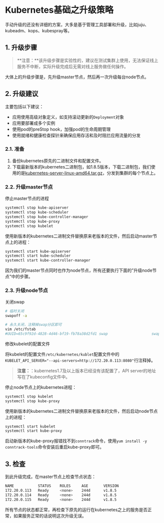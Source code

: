 # Kubernetes基础之升级策略

手动升级的还没有详细的方案，大多是基于管理工具部署和升级，比如juju、kubeadm、kops、kubespray等。

## 1. 升级步骤

> **注意：**该升级步骤是实验性的，建议在测试集群上使用，无法保证线上服务不中断，实际升级完成后无需对线上服务做任何操作。

大体上的升级步骤是，先升级master节点，然后再一次升级每台node节点。

## 2. 升级建议

主要包括以下建议：

- 应用使用高级对象定义，如支持滚动更新的`Deployment`对象
- 应用要部署成多个实例
- 使用pod的preStop hook，加强pod的生命周期管理
- 使用就绪和健康检查探针来确保应用存活和及时阻拦应用流量的分发

### 2.1. 准备

1. 备份kubernetes原先的二进制文件和配置文件。
2. 下载最新版本的kubernetes二进制包，如1.8.5版本，下载二进制包，我们使用的是[kubernetes-server-linux-amd64.tar.gz](https://dl.k8s.io/v1.8.5/kubernetes-server-linux-amd64.tar.gz)，分发到集群的每个节点上。

### 2.2. 升级master节点

停止master节点的进程

```bash
systemctl stop kube-apiserver
systemctl stop kube-scheduler
systemctl stop kube-controller-manager
systemctl stop kube-proxy
systemctl stop kubelet
```

使用新版本的kubernetes二进制文件替换原来老版本的文件，然后启动master节点上的进程：

```bash
systemctl start kube-apiserver
systemctl start kube-scheduler
systemctl start kube-controller-manager
```

因为我们的master节点同时也作为node节点，所有还要执行下面的”升级node节点“中的步骤。

### 2.3. 升级node节点

关闭swap

```bash
# 临时关闭
swapoff -a

# 永久关闭，注释掉swap分区即可
vim /etc/fstab
#UUID=65c9f92d-4828-4d46-bf19-fb78a38d2fd1 swap                    swap    defaults        0 0
```

修改kubelet的配置文件

将kubelet的配置文件`/etc/kubernetes/kublet`配置文件中的`KUBELET_API_SERVER="--api-servers=http://172.20.0.113:8080"`行注释掉。

> **注意：**：kubernetes1.7及以上版本已经没有该配置了，API server的地址写在了kubeconfig文件中。

停止node节点上的kubernetes进程：

```bash
systemctl stop kubelet
systemctl stop kube-proxy
```

使用新版本的kubernetes二进制文件替换原来老版本的文件，然后启动node节点上的进程：

```bash
systemctl start kubelet
systemctl start kube-proxy
```

启动新版本的kube-proxy报错找不到`conntrack`命令，使用`yum install -y conntrack-tools`命令安装后重启kube-proxy即可。

## 3. 检查

到此升级完成，在master节点上检查节点状态：

```bash
NAME           STATUS    ROLES     AGE       VERSION
172.20.0.113   Ready     <none>    244d      v1.8.5
172.20.0.114   Ready     <none>    244d      v1.8.5
172.20.0.115   Ready     <none>    244d      v1.8.5
```

所有节点的状态都正常，再检查下原先的运行在kubernetes之上的服务是否正常，如果服务正常的话说明这次升级无误。
